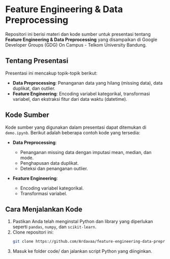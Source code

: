# Feature Engineering & Data Preprocessing

Repositori ini berisi materi dan kode sumber untuk presentasi tentang **Feature Engineering & Data Preprocessing** yang disampaikan di Google Developer Groups (GDG) On Campus - Telkom University Bandung.

## Tentang Presentasi

Presentasi ini mencakup topik-topik berikut:
- **Data Preprocessing**: Penanganan data yang hilang (missing data), data duplikat, dan outlier.
- **Feature Engineering**: Encoding variabel kategorikal, transformasi variabel, dan ekstraksi fitur dari data waktu (datetime).


## Kode Sumber

Kode sumber yang digunakan dalam presentasi dapat ditemukan di  `demo.ipynb`. Berikut adalah beberapa contoh kode yang tersedia:

- **Data Preprocessing**: 
  - Penanganan missing data dengan imputasi mean, median, dan mode.
  - Penghapusan data duplikat.
  - Deteksi dan penanganan outlier.

- **Feature Engineering**:
  - Encoding variabel kategorikal.
  - Transformasi variabel.

## Cara Menjalankan Kode

1. Pastikan Anda telah menginstal Python dan library yang diperlukan seperti `pandas`, `numpy`, dan `scikit-learn`.
2. Clone repositori ini:
   ```bash
   git clone https://github.com/Ardavaa/feature-engineering-data-preprocessing.git
3. Masuk ke folder code/ dan jalankan script Python yang diinginkan.
